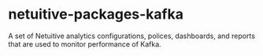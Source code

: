 # netuitive-packages-kafka
A set of Netuitive analytics configurations, polices, dashboards, and reports that are used to monitor performance of Kafka.
